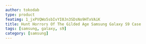 ```yaml
---
author: tokodab
type: product
featimg: 1_jxPVQWo5sbIvYI0Jn3SDsNo9HTxVAiK
title: Hunt Horrors Of The Gilded Age Samsung Galaxy S9 Case
tags: [samsung, galaxy, s9]
category: [samsung]
---
```

